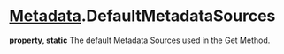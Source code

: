 # [Metadata](../../Classes/Metadata.md).DefaultMetadataSources
**property, static**
The default Metadata Sources used in the Get Method.